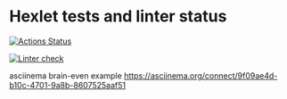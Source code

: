 # Hexlet tests and linter status

[![Actions Status](https://github.com/Data-Wan/python-project-lvl1/workflows/hexlet-check/badge.svg)](https://github.com/Data-Wan/python-project-lvl1/actions)

[![Linter check](https://github.com/Data-Wan/python-project-lvl1/workflows/.github/workflows/linter-check.yml/badge.svg)](https://github.com/Data-Wan/python-project-lvl1/actions)

asciinema brain-even example
<https://asciinema.org/connect/9f09ae4d-b10c-4701-9a8b-8607525aaf51>
